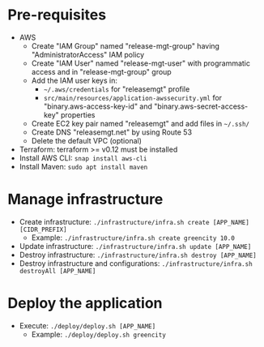 # Pre-requisites
* AWS
  * Create "IAM Group" named "release-mgt-group" having "AdministratorAccess" IAM policy
  * Create "IAM User" named "release-mgt-user" with programmatic access and in "release-mgt-group" group
  * Add the IAM user keys in:
    * `~/.aws/credentials` for "releasemgt" profile
    * `src/main/resources/application-awssecurity.yml` for "binary.aws-access-key-id" and "binary.aws-secret-access-key" properties
  * Create EC2 key pair named "releasemgt" and add files in `~/.ssh/`
  * Create DNS "releasemgt.net" by using Route 53
  * Delete the default VPC (optional)
* Terraform: terraform >= v0.12 must be installed
* Install AWS CLI: `snap install aws-cli`
* Install Maven: `sudo apt install maven`

# Manage infrastructure
* Create infrastructure: `./infrastructure/infra.sh create [APP_NAME] [CIDR_PREFIX]`
    * Example: `./infrastructure/infra.sh create greencity 10.0`
* Update infrastructure: `./infrastructure/infra.sh update [APP_NAME]`
* Destroy infrastructure: `./infrastructure/infra.sh destroy [APP_NAME]`
* Destroy infrastructure and configurations: `./infrastructure/infra.sh destroyAll [APP_NAME]`

# Deploy the application
* Execute: `./deploy/deploy.sh [APP_NAME]`
    * Example: `./deploy/deploy.sh greencity`